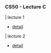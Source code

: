 ### CS50 - Lecture C

| lecture 1
- [detail](./lecture1/README.md)

| lecture 2
- [detail](./lecture2/README.md)